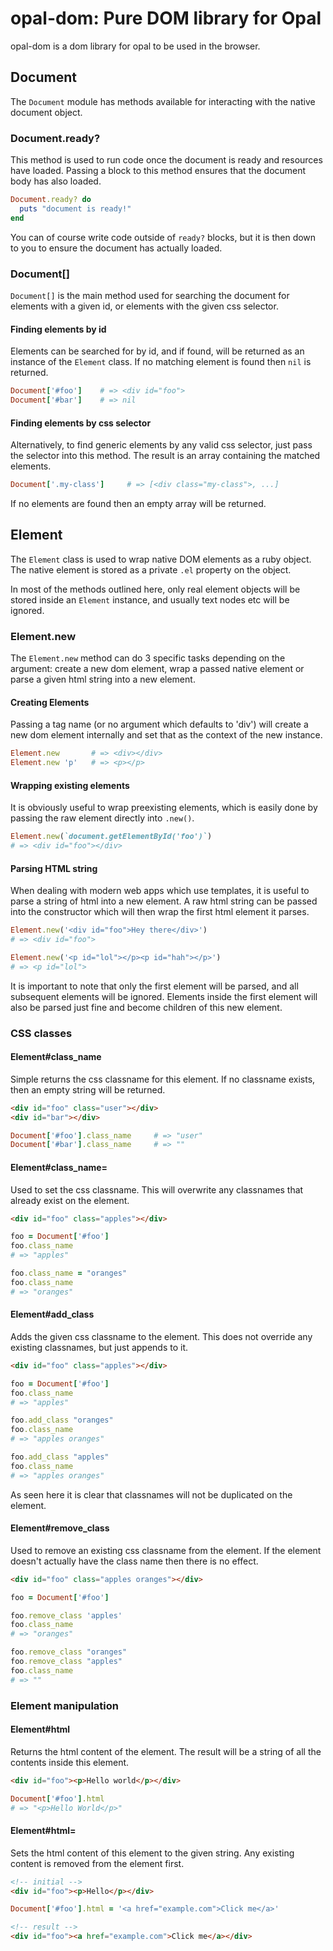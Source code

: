opal-dom: Pure DOM library for Opal
===================================

opal-dom is a dom library for opal to be used in the browser.

## Document

The `Document` module has methods available for interacting with the
native document object. 

### Document.ready?

This method is used to run code once the document is ready and
resources have loaded. Passing a block to this method ensures that
the document body has also loaded.

```ruby
Document.ready? do
  puts "document is ready!"
end
```

You can of course write code outside of `ready?` blocks, but it is
then down to you to ensure the document has actually loaded.

### Document[]

`Document[]` is the main method used for searching the document for
elements with a given id, or elements with the given css selector.

#### Finding elements by id

Elements can be searched for by id, and if found, will be returned as
an instance of the `Element` class. If no matching element is found
then `nil` is returned.

```ruby
Document['#foo']    # => <div id="foo">
Document['#bar']    # => nil
```

#### Finding elements by css selector

Alternatively, to find generic elements by any valid css selector, just
pass the selector into this method. The result is an array containing
the matched elements.

```ruby
Document['.my-class']     # => [<div class="my-class">, ...]
```

If no elements are found then an empty array will be returned.

## Element

The `Element` class is used to wrap native DOM elements as a ruby
object. The native element is stored as a private `.el` property on
the object.

In most of the methods outlined here, only real element objects will
be stored inside an `Element` instance, and usually text nodes etc
will be ignored.

### Element.new

The `Element.new` method can do 3 specific tasks depending on the
argument: create a new dom element, wrap a passed native element or
parse a given html string into a new element.

#### Creating Elements

Passing a tag name (or no argument which defaults to 'div') will create
a new dom element internally and set that as the context of the new
instance.

```ruby
Element.new       # => <div></div>
Element.new 'p'   # => <p></p>
```

#### Wrapping existing elements

It is obviously useful to wrap preexisting elements, which is easily
done by passing the raw element directly into `.new()`.

```ruby
Element.new(`document.getElementById('foo')`)
# => <div id="foo"></div>
```

#### Parsing HTML string

When dealing with modern web apps which use templates, it is useful to
parse a string of html into a new element. A raw html string can be
passed into the constructor which will then wrap the first html element
it parses.

```ruby
Element.new('<div id="foo">Hey there</div>')
# => <div id="foo">

Element.new('<p id="lol"></p><p id="hah"></p>')
# => <p id="lol">
```

It is important to note that only the first element will be parsed, and
all subsequent elements will be ignored. Elements inside the first
element will also be parsed just fine and become children of this new
element.

### CSS classes

#### Element#class_name

Simple returns the css classname for this element. If no classname
exists, then an empty string will be returned.

```html
<div id="foo" class="user"></div>
<div id="bar"></div>
```

```ruby
Document['#foo'].class_name     # => "user"
Document['#bar'].class_name     # => ""
```

#### Element#class_name=

Used to set the css classname. This will overwrite any classnames that
already exist on the element.

```html
<div id="foo" class="apples"></div>
```

```ruby
foo = Document['#foo']
foo.class_name
# => "apples"

foo.class_name = "oranges"
foo.class_name
# => "oranges"
```

#### Element#add_class

Adds the given css classname to the element. This does not override
any existing classnames, but just appends to it.

```html
<div id="foo" class="apples"></div>
```

```ruby
foo = Document['#foo']
foo.class_name
# => "apples"

foo.add_class "oranges"
foo.class_name
# => "apples oranges"

foo.add_class "apples"
foo.class_name
# => "apples oranges"
```

As seen here it is clear that classnames will not be duplicated on the
element.

#### Element#remove_class

Used to remove an existing css classname from the element. If the
element doesn't actually have the class name then there is no effect.

```html
<div id="foo" class="apples oranges"></div>
```

```ruby
foo = Document['#foo']

foo.remove_class 'apples'
foo.class_name
# => "oranges"

foo.remove_class "oranges"
foo.remove_class "apples"
foo.class_name
# => ""
```

### Element manipulation

#### Element#html

Returns the html content of the element. The result will be a string
of all the contents inside this element.

```html
<div id="foo"><p>Hello world</p></div>
```

```ruby
Document['#foo'].html
# => "<p>Hello World</p>"
```

#### Element#html=

Sets the html content of this element to the given string. Any existing
content is removed from the element first.

```html
<!-- initial -->
<div id="foo"><p>Hello</p></div>
```

```ruby
Document['#foo'].html = '<a href="example.com">Click me</a>'
```

```html
<!-- result -->
<div id="foo"><a href="example.com">Click me</a></div>
```

